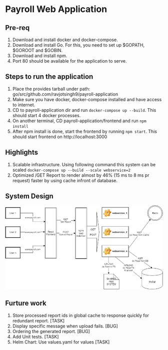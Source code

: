 # Payroll Web Application

## Pre-req

1. Download and install docker and docker-compose.
2. Download and install Go. For this, you need to set up $GOPATH, $GOROOT and \$GOBIN.
3. Download and install npm.
4. Port 80 should be available for the application to serve.

## Steps to run the application

1. Place the provides tarball under path: go/src/github.com/ravjotsingh9/payroll-application
2. Make sure you have docker, docker-compose installed and have access to internet.
3. CD to payroll-application dir and run `docker-compose up --build`. This should start 4 docker processes.
4. On another terminal, CD payroll-application/frontend and run `npm install`
5. After npm install is done, start the frontend by running `npm start`. This should start frontend on http://localhost:3000

## Highlights

1. Scalable infrastructure. Using following command this system can be scaled
   `docker-compose up --build --scale webservice=2`
2. Optimized /GET Report to render almost by 46% (15 ms to 8 ms pr request) faster by using cache infront of database.

## System Design

![Scheme](image/sysdesign.png)

## Furture work

1. Store processed report ids in global cache to response quickly for redundant report. [TASK]
2. Display specific message when upload fails. [BUG]
3. Ordering the generated report. [BUG]
4. Add Unit tests. [TASK]
5. Helm Chart: Use values.yaml for values [TASK]
